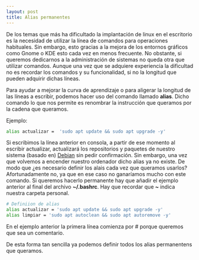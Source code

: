 ```yaml
---
layout: post
title: Alias permanentes
---
```


De los temas que más ha dificultado la implantación de linux en el escritorio es la necesidad de utilizar la línea de comandos para operaciones habituales. Sin embargo, esto gracias a la mejora de los entornos gráficos como Gnome o KDE esto cada vez en menos frecuente. No obstante, si queremos dedicarnos a la administración de sistemas no queda otra que utilizar comandos. Aunque una vez que se adquiere experiencia la dificultad no es recordar los comandos y su funcionalidad, si no la longitud que pueden adquirir dichas líneas.

Para ayudar a mejorar la curva de aprendizaje o para aligerar la longitud de las líneas a escribir, podemos hacer uso del comando llamado **alias**. Dicho comando lo que nos permite es renombrar la instrucción que queramos por la cadena que queramos.

Ejemplo:
```bash
alias actualizar =  'sudo apt update && sudo apt upgrade -y'
```

Si escribimos la línea anterior en consola, a partir de ese momento al escribir actualizar, actualizará los repositorios y paquetes de nuestro sistema (basado en) [Debian](https://www.debian.org/) sin pedir confirmación. Sin embargo, una vez que volvemos a encender nuestro ordenador dicho alias ya no existe. De modo que ¿es necesario definir los alais cada vez que queramos usarlos? Afortunadamente no, ya que en ese caso no ganaríamos mucho con este comando. Si queremos hacerlo permanente hay que añadir el ejemplo anterior al final del archivo **~/.bashrc**. Hay que recordar que **~** indica nuestra carpeta personal.

 ``` bash
# Definiion de alias
alias actualizar = 'sudo apt update && sudo apt upgrade -y'
alias limpiar = 'sudo apt autoclean && sudo apt autoremove -y'
```

En el ejemplo anterior la primera línea comienza por # porque queremos que sea un comentario.

De esta forma tan sencilla ya podemos definir todos los alias permanentens que queramos.
